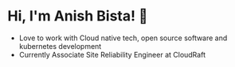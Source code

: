 
# Hi, I'm Anish Bista! 👋
- Love to work with Cloud native tech, open source software and kubernetes development
- Currently Associate Site Reliability Engineer at CloudRaft
